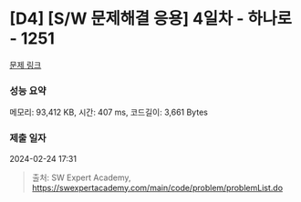 # [D4] [S/W 문제해결 응용] 4일차 - 하나로 - 1251 

[문제 링크](https://swexpertacademy.com/main/code/problem/problemDetail.do?contestProbId=AV15StKqAQkCFAYD) 

### 성능 요약

메모리: 93,412 KB, 시간: 407 ms, 코드길이: 3,661 Bytes

### 제출 일자

2024-02-24 17:31



> 출처: SW Expert Academy, https://swexpertacademy.com/main/code/problem/problemList.do
